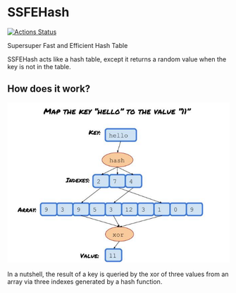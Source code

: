 # SSFEHash

[![Actions Status](https://github.com/louchenyao/SSFEHash/workflows/CI/badge.svg)](https://github.com/louchenyao/SSFEHash/actions)

Supersuper Fast and Efficient Hash Table

SSFEHash acts like a hash table, except it returns a random value when the key is not in the table.

## How does it work?

![ssfe.jpg](ssfe.jpg)

In a nutshell, the result of a key is queried by the xor of three values from an array via three indexes generated by a hash function.
